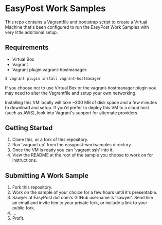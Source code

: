 EasyPost Work Samples
======================

This repo contains a Vagrantfile and bootstrap script to create
a Virtual Machine that's been configured to run the EasyPost Work Samples with
very little additional setup.

Requirements
-------------

- Virtual Box
- Vagrant
- Vagrant plugin vagrant-hostmanager:

```bash
$ vagrant plugin install vagrant-hostmanager
```

If you choose not to use Virtual Box or the vagrant-hostmanager plugin you may
need to alter the Vagrantfile and setup your own networking.

Installing this VM locally will take ~300 MB of disk space and a few minutes to
download and setup. If you'd prefer to deploy this VM to a cloud host (such
as AWS), look into Vagrant's support for alternate providers.

Getting Started
----------------

1. Clone this, or a fork of this repository.
2. Run 'vagrant up' from the easypost-worksamples directory.
3. Once the VM is ready you can 'vagrant ssh' into it.
3. View the README at the root of the sample you choose to work on for 
instructions.

Submitting A Work Sample
------------------------

1. Fork this repository.
2. Work on the sample of your choice for a few hours until it's presentable.
3. Sawyer at EasyPost dot com's GitHub username is 'sawyer'. Send him an email
and invite him to your private fork, or include a link to your public fork.
4. ...
5. Profit.


